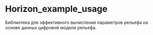 # Horizon_example_usage
Библиотека для эффективного вычисления параметров рельефа на основе данных цифровой модели рельефа.

